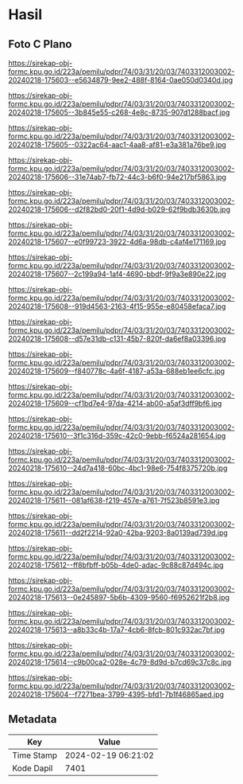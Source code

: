 # Hasil

## Foto C Plano

https://sirekap-obj-formc.kpu.go.id/223a/pemilu/pdpr/74/03/31/20/03/7403312003002-20240218-175603--e5634879-9ee2-488f-8164-0ae050d0340d.jpg

https://sirekap-obj-formc.kpu.go.id/223a/pemilu/pdpr/74/03/31/20/03/7403312003002-20240218-175605--3b845e55-c268-4e8c-8735-907d1288bacf.jpg

https://sirekap-obj-formc.kpu.go.id/223a/pemilu/pdpr/74/03/31/20/03/7403312003002-20240218-175605--0322ac64-aac1-4aa8-af81-e3a381a76be9.jpg

https://sirekap-obj-formc.kpu.go.id/223a/pemilu/pdpr/74/03/31/20/03/7403312003002-20240218-175606--31e74ab7-fb72-44c3-b6f0-94e217bf5863.jpg

https://sirekap-obj-formc.kpu.go.id/223a/pemilu/pdpr/74/03/31/20/03/7403312003002-20240218-175606--d2f82bd0-20f1-4d9d-b029-62f9bdb3630b.jpg

https://sirekap-obj-formc.kpu.go.id/223a/pemilu/pdpr/74/03/31/20/03/7403312003002-20240218-175607--e0f99723-3922-4d6a-98db-c4af4e171169.jpg

https://sirekap-obj-formc.kpu.go.id/223a/pemilu/pdpr/74/03/31/20/03/7403312003002-20240218-175607--2c199a94-1af4-4690-bbdf-9f9a3e890e22.jpg

https://sirekap-obj-formc.kpu.go.id/223a/pemilu/pdpr/74/03/31/20/03/7403312003002-20240218-175608--919d4563-2163-4f15-955e-e80458efaca7.jpg

https://sirekap-obj-formc.kpu.go.id/223a/pemilu/pdpr/74/03/31/20/03/7403312003002-20240218-175608--d57e31db-c131-45b7-820f-da6ef8a03396.jpg

https://sirekap-obj-formc.kpu.go.id/223a/pemilu/pdpr/74/03/31/20/03/7403312003002-20240218-175609--f840778c-4a6f-4187-a53a-688eb1ee6cfc.jpg

https://sirekap-obj-formc.kpu.go.id/223a/pemilu/pdpr/74/03/31/20/03/7403312003002-20240218-175609--cf1bd7e4-97da-4214-ab00-a5af3dff9bf6.jpg

https://sirekap-obj-formc.kpu.go.id/223a/pemilu/pdpr/74/03/31/20/03/7403312003002-20240218-175610--3f1c316d-359c-42c0-9ebb-f6524a281654.jpg

https://sirekap-obj-formc.kpu.go.id/223a/pemilu/pdpr/74/03/31/20/03/7403312003002-20240218-175610--24d7a418-60bc-4bc1-98e6-754f8375720b.jpg

https://sirekap-obj-formc.kpu.go.id/223a/pemilu/pdpr/74/03/31/20/03/7403312003002-20240218-175611--081af638-f219-457e-a761-7f523b8591e3.jpg

https://sirekap-obj-formc.kpu.go.id/223a/pemilu/pdpr/74/03/31/20/03/7403312003002-20240218-175611--dd2f2214-92a0-42ba-9203-8a0139ad739d.jpg

https://sirekap-obj-formc.kpu.go.id/223a/pemilu/pdpr/74/03/31/20/03/7403312003002-20240218-175612--ff8bfbff-b05b-4de0-adac-9c88c87d494c.jpg

https://sirekap-obj-formc.kpu.go.id/223a/pemilu/pdpr/74/03/31/20/03/7403312003002-20240218-175613--0e245897-5b6b-4309-9560-f6952621f2b8.jpg

https://sirekap-obj-formc.kpu.go.id/223a/pemilu/pdpr/74/03/31/20/03/7403312003002-20240218-175613--a8b33c4b-17a7-4cb6-8fcb-801c932ac7bf.jpg

https://sirekap-obj-formc.kpu.go.id/223a/pemilu/pdpr/74/03/31/20/03/7403312003002-20240218-175614--c9b00ca2-028e-4c79-8d9d-b7cd69c37c8c.jpg

https://sirekap-obj-formc.kpu.go.id/223a/pemilu/pdpr/74/03/31/20/03/7403312003002-20240218-175604--f7271bea-3799-4395-bfd1-7b1f46865aed.jpg


## Metadata

| Key        | Value               |
| ---------- | ------------------- |
| Time Stamp | 2024-02-19 06:21:02 |
| Kode Dapil | 7401                |



